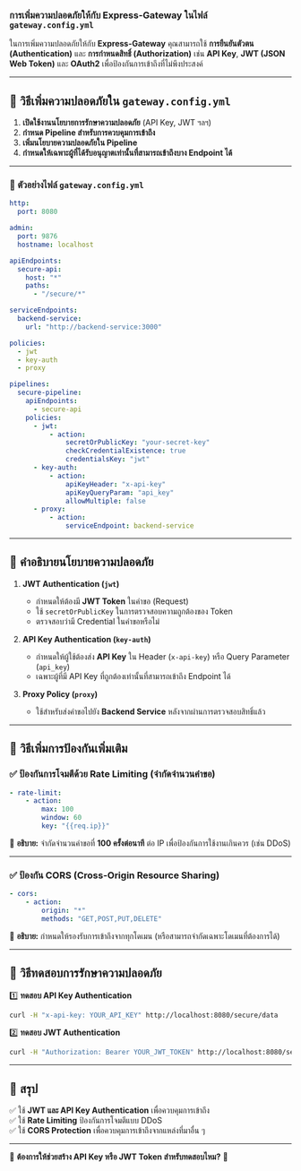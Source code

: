 ### การเพิ่มความปลอดภัยให้กับ Express-Gateway ในไฟล์ `gateway.config.yml`

ในการเพิ่มความปลอดภัยให้กับ **Express-Gateway** คุณสามารถใช้ **การยืนยันตัวตน (Authentication)** และ **การกำหนดสิทธิ์ (Authorization)** เช่น **API Key**, **JWT (JSON Web Token)** และ **OAuth2** เพื่อป้องกันการเข้าถึงที่ไม่พึงประสงค์

---

## 🔹 วิธีเพิ่มความปลอดภัยใน `gateway.config.yml`

1. **เปิดใช้งานนโยบายการรักษาความปลอดภัย** (API Key, JWT ฯลฯ)
2. **กำหนด Pipeline สำหรับการควบคุมการเข้าถึง**
3. **เพิ่มนโยบายความปลอดภัยใน Pipeline**
4. **กำหนดให้เฉพาะผู้ที่ได้รับอนุญาตเท่านั้นที่สามารถเข้าถึงบาง Endpoint ได้**

---

### 🔹 ตัวอย่างไฟล์ `gateway.config.yml`

```yaml
http:
  port: 8080

admin:
  port: 9876
  hostname: localhost

apiEndpoints:
  secure-api:
    host: "*"
    paths:
      - "/secure/*"

serviceEndpoints:
  backend-service:
    url: "http://backend-service:3000"

policies:
  - jwt
  - key-auth
  - proxy

pipelines:
  secure-pipeline:
    apiEndpoints:
      - secure-api
    policies:
      - jwt:
          - action:
              secretOrPublicKey: "your-secret-key"
              checkCredentialExistence: true
              credentialsKey: "jwt"
      - key-auth:
          - action:
              apiKeyHeader: "x-api-key"
              apiKeyQueryParam: "api_key"
              allowMultiple: false
      - proxy:
          - action:
              serviceEndpoint: backend-service
```

---

## 🔹 คำอธิบายนโยบายความปลอดภัย

1. **JWT Authentication (`jwt`)**
   - กำหนดให้ต้องมี **JWT Token** ในคำขอ (Request)
   - ใช้ `secretOrPublicKey` ในการตรวจสอบความถูกต้องของ Token
   - ตรวจสอบว่ามี Credential ในคำขอหรือไม่

2. **API Key Authentication (`key-auth`)**
   - กำหนดให้ผู้ใช้ต้องส่ง **API Key** ใน Header (`x-api-key`) หรือ Query Parameter (`api_key`)
   - เฉพาะผู้ที่มี API Key ที่ถูกต้องเท่านั้นที่สามารถเข้าถึง Endpoint ได้

3. **Proxy Policy (`proxy`)**
   - ใช้สำหรับส่งคำขอไปยัง **Backend Service** หลังจากผ่านการตรวจสอบสิทธิ์แล้ว

---

## 🔹 วิธีเพิ่มการป้องกันเพิ่มเติม

### ✅ **ป้องกันการโจมตีด้วย Rate Limiting (จำกัดจำนวนคำขอ)**
```yaml
- rate-limit:
    - action:
        max: 100
        window: 60
        key: "{{req.ip}}"
```
📌 **อธิบาย:** จำกัดจำนวนคำขอที่ **100 ครั้งต่อนาที** ต่อ IP เพื่อป้องกันการใช้งานเกินควร (เช่น DDoS)

---

### ✅ **ป้องกัน CORS (Cross-Origin Resource Sharing)**
```yaml
- cors:
    - action:
        origin: "*"
        methods: "GET,POST,PUT,DELETE"
```
📌 **อธิบาย:** กำหนดให้รองรับการเข้าถึงจากทุกโดเมน (หรือสามารถจำกัดเฉพาะโดเมนที่ต้องการได้)

---

## 🔹 วิธีทดสอบการรักษาความปลอดภัย

1️⃣ **ทดสอบ API Key Authentication**
   ```sh
   curl -H "x-api-key: YOUR_API_KEY" http://localhost:8080/secure/data
   ```

2️⃣ **ทดสอบ JWT Authentication**
   ```sh
   curl -H "Authorization: Bearer YOUR_JWT_TOKEN" http://localhost:8080/secure/data
   ```

---

## 🔹 สรุป
✅ ใช้ **JWT และ API Key Authentication** เพื่อควบคุมการเข้าถึง  
✅ ใช้ **Rate Limiting** ป้องกันการโจมตีแบบ DDoS  
✅ ใช้ **CORS Protection** เพื่อควบคุมการเข้าถึงจากแหล่งที่มาอื่น ๆ  

---

🔹 **ต้องการให้ช่วยสร้าง API Key หรือ JWT Token สำหรับทดสอบไหม?** 🚀
